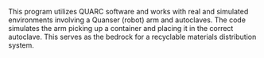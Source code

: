 This program utilizes QUARC software and works with real and simulated environments involving a Quanser (robot) arm and autoclaves. The code simulates the arm picking up a container
and placing it in the correct autoclave. This serves as the bedrock for a recyclable materials distribution system.
